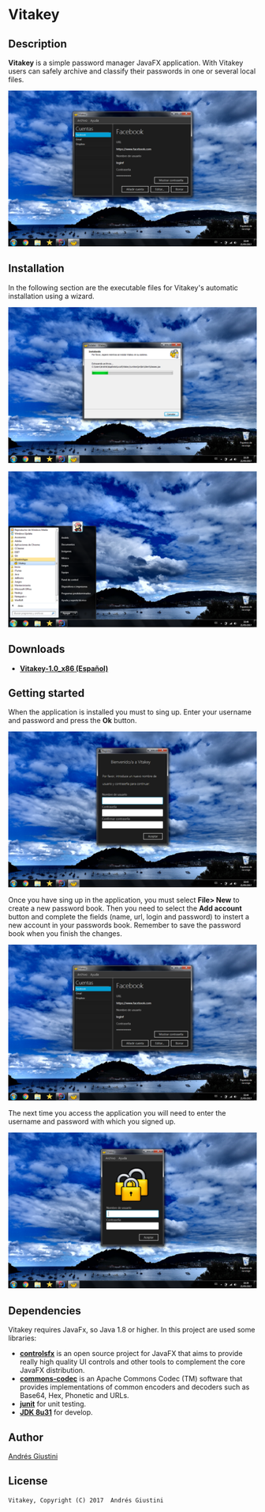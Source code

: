 # Vitakey
## Description
**Vitakey** is a simple password manager JavaFX application. With Vitakey users can safely archive and classify their passwords in one or several local files.

![](https://raw.githubusercontent.com/giustini/giustini.github.io/master/resources/vitakey/img/05.png)

## Installation
In the following section are the executable files for Vitakey's automatic installation using a wizard.

![](https://raw.githubusercontent.com/giustini/giustini.github.io/master/resources/vitakey/img/03.png)

![](https://raw.githubusercontent.com/giustini/giustini.github.io/master/resources/vitakey/img/06.png)

## Downloads

 - [**Vitakey-1.0_x86 (Español)**](https://github.com/giustini/giustini.github.io/blob/master/resources/vitakey/installers/Vitakey-1.0_x86.exe?raw=true)

## Getting started
When the application is installed you must to sing up. Enter your username and password and press the **Ok** button.

![](https://raw.githubusercontent.com/giustini/giustini.github.io/master/resources/vitakey/img/04.png)

Once you have sing up in the application, you must select **File> New** to create a new password book. Then you need to select the **Add account** button and complete the fields (name, url, login and password) to instert a new account in your passwords book. Remember to save the password book when you finish the changes.

![](https://raw.githubusercontent.com/giustini/giustini.github.io/master/resources/vitakey/img/05.png)

The next time you access the application you will need to enter the username and password with which you signed up.

![](https://raw.githubusercontent.com/giustini/giustini.github.io/master/resources/vitakey/img/07.png)

## Dependencies
Vitakey requires JavaFx, so Java 1.8 or higher. In this project are used some libraries:

 - [**controlsfx**](http://fxexperience.com/controlsfx/) is an open source project for JavaFX that aims to provide really high quality UI controls and other tools to complement the core JavaFX distribution.
 - [**commons-codec**](https://commons.apache.org/proper/commons-codec/) is an Apache Commons Codec (TM) software that provides implementations of common encoders and decoders such as Base64, Hex, Phonetic and URLs.
 - [**junit**](http://junit.org/junit4/) for unit testing.
 - [**JDK 8u31**](http://www.oracle.com/technetwork/java/javase/8u31-relnotes-2389094.html) for develop.

## Author
[Andrés Giustini](http://giustini.github.io)
## License
    Vitakey, Copyright (C) 2017  Andrés Giustini